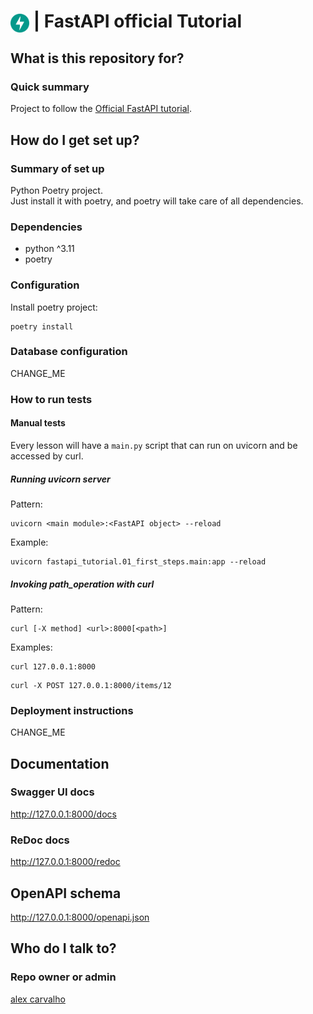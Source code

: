 # <img src="img/fastapi.png" alt="FastAPI" width="30" style="vertical-align: middle;"> | FastAPI official Tutorial #

## What is this repository for? ##

### Quick summary

Project to follow the [Official FastAPI tutorial](https://fastapi.tiangolo.com/tutorial/).  


## How do I get set up? ##

### Summary of set up

Python Poetry project.  
Just install it with poetry, and poetry will take care of all dependencies.  

### Dependencies

- python ^3.11
- poetry

### Configuration

Install poetry project:  
```shell
poetry install
```

### Database configuration

CHANGE_ME  

### How to run tests

#### Manual tests

Every lesson will have a `main.py` script that can run on uvicorn and be accessed by curl.  

##### Running uvicorn server

Pattern:  
```shell
uvicorn <main module>:<FastAPI object> --reload
```

Example:  
```shell
uvicorn fastapi_tutorial.01_first_steps.main:app --reload
```

##### Invoking *path_operation* with curl

Pattern:
```shell
curl [-X method] <url>:8000[<path>]
```

Examples:  
```shell
curl 127.0.0.1:8000
```

```shell
curl -X POST 127.0.0.1:8000/items/12
```
### Deployment instructions

CHANGE_ME  


## Documentation ##

### Swagger UI docs
http://127.0.0.1:8000/docs 

### ReDoc docs
http://127.0.0.1:8000/redoc


## OpenAPI schema ##

http://127.0.0.1:8000/openapi.json


## Who do I talk to? ##

### Repo owner or admin

[alex carvalho](mailto:allex.carvalho@gmail.com)
